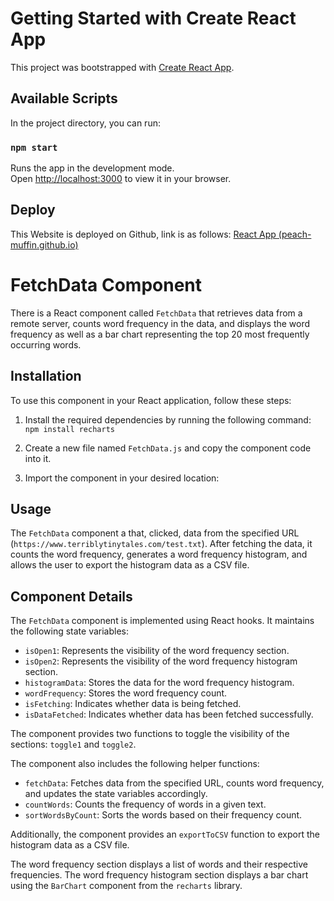 # Getting Started with Create React App

This project was bootstrapped with [Create React App](https://github.com/facebook/create-react-app).

## Available Scripts

In the project directory, you can run:

### `npm start`

Runs the app in the development mode.\
Open [http://localhost:3000](http://localhost:3000) to view it in your browser.

## Deploy
This Website is deployed on Github, link is as follows:
[React App (peach-muffin.github.io)](https://peach-muffin.github.io/terriblytinytales-frequency-counter/)

# FetchData Component

There is a React component called `FetchData` that retrieves data from a remote server, counts word frequency in the data, and displays the word frequency as well as a bar chart representing the top 20 most frequently occurring words.
## Installation
To use this component in your React application, follow these steps:

1.  Install the required dependencies by running the following command:
`npm install recharts`
2.  Create a new file named `FetchData.js` and copy the component code into it.
    
3.  Import the component in your desired location:
## Usage

The `FetchData` component a that, clicked, data from the specified URL (`https://www.terriblytinytales.com/test.txt`). After fetching the data, it counts the word frequency, generates a word frequency histogram, and allows the user to export the histogram data as a CSV file.
## Component Details

The `FetchData` component is implemented using React hooks. It maintains the following state variables:

-   `isOpen1`: Represents the visibility of the word frequency section.
-   `isOpen2`: Represents the visibility of the word frequency histogram section.
-   `histogramData`: Stores the data for the word frequency histogram.
-   `wordFrequency`: Stores the word frequency count.
-   `isFetching`: Indicates whether data is being fetched.
-   `isDataFetched`: Indicates whether data has been fetched successfully.

The component provides two functions to toggle the visibility of the sections: `toggle1` and `toggle2`.

The component also includes the following helper functions:

-   `fetchData`: Fetches data from the specified URL, counts word frequency, and updates the state variables accordingly.
-   `countWords`: Counts the frequency of words in a given text.
-   `sortWordsByCount`: Sorts the words based on their frequency count.

Additionally, the component provides an `exportToCSV` function to export the histogram data as a CSV file.

The word frequency section displays a list of words and their respective frequencies.
The word frequency histogram section displays a bar chart using the `BarChart` component from the `recharts` library.
